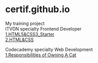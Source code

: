 # certif.github.io
My training project</br>
ITVDN specialty Frontend Developer</br>
<a href="https://certif.github.io/1.HTML5&CSS3_Starter/">1.HTML5&CSS3_Starter</a></br>
<a href="https://certif.github.io/2.HTML%26CSS/">2.HTML&CSS</a></br>

Codecademy specialty Web Development</br>
<a href="https://certif.github.io/Responsibilities of Owning A Cat/">1.Responsibilities of Owning A Cat</a></br>
